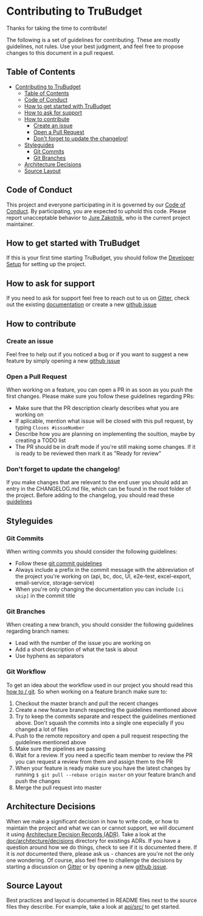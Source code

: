 # Contributing to TruBudget

Thanks for taking the time to contribute!

The following is a set of guidelines for contributing. These are mostly
guidelines, not rules. Use your best judgment, and feel free to propose changes
to this document in a pull request.

## Table of Contents

- [Contributing to TruBudget](#contributing)
  - [Table of Contents](#table-of-contents)
  - [Code of Conduct](#code-of-conduct)
  - [How to get started with TruBudget](#how-to-get-started-with-TruBudget)
  - [How to ask for support](#how-to-ask-for-support)
  - [How to contribute](#how-to-contribute)
    - [Create an issue](#create-an-issue)
    - [Open a Pull Request](#open-a-pull-request)
    - [Don't forget to update the changelog!](#don't-forget-to-update-the-changelog!)
  - [Styleguides](#styleguides)
    - [Git Commits](#git-commits)
    - [Git Branches](#git-branches)
  - [Architecture Decisions](#architecture-decisions)
  - [Source Layout](#source-layout)

## Code of Conduct

This project and everyone participating in it is governed by our [Code of Conduct]. By
participating, you are expected to uphold this code. Please report unacceptable
behavior to [Jure Zakotnik], who is the current project maintainer.

## How to get started with TruBudget

If this is your first time starting TruBudget, you should follow the [Developer Setup] for setting up the project.

## How to ask for support

If you need to ask for support feel free to reach out to us on
[Gitter], check out the existing [documentation] or create a new [github issue]

## How to contribute

### Create an issue

Feel free to help out if you noticed a bug or if you want to suggest a new feature by simply opening a new [github issue]

### Open a Pull Request

When working on a feature, you can open a PR in as soon as you push the first changes. Please make sure you follow these guidelines regarding PRs:

- Make sure that the PR description clearly describes what you are working on
- If aplicable, mention what issue will be closed with this pull request, by typing `Closes #issueNumber`
- Describe how you are planning on implementing the soultion, maybe by creating a TODO list
- The PR should be in draft mode if you're still making some changes. If it is ready to be reviewed then mark it as "Ready for review"

### Don't forget to update the changelog!

If you make changes that are relevant to the end user you should add an entry in the CHANGELOG.md file, which can be found in the root folder of the project. Before adding to the changelog, you should read these [guidelines]

## Styleguides

### Git Commits

When writing commits you should consider the following guidelines:

- Follow these [git commit guidelines]
- Always include a prefix in the commit message with the abbreviation of the project you're working on (api, bc, doc, UI, e2e-test, excel-export, email-service, storage-service)
- When you're only changing the documentation you can include `[ci skip]` in the commit title

### Git Branches

When creating a new branch, you should consider the following guidelines regarding branch names:

- Lead with the number of the issue you are working on
- Add a short description of what the task is about
- Use hyphens as separators

### Git Workflow

To get an idea about the workflow used in our project you should read this [how to / git].
So when working on a feature branch make sure to:

1. Checkout the master branch and pull the recent changes
2. Create a new feature branch respecting the guidelines mentioned above
3. Try to keep the commits separate and respect the guidelines mentioned above. Don't squash the commits into a single one especially if you changed a lot of files
4. Push to the remote repository and open a pull request respecting the guidelines mentioned above
5. Make sure the pipelines are passing
6. Wait for a review. If you need a specific team member to review the PR you can request a review from them and assign them to the PR
7. When your feature is ready make sure you have the latest changes by running `$ git pull --rebase origin master` on your feature branch and push the changes
8. Merge the pull request into master

## Architecture Decisions

When we make a significant decision in how to write code, or how to maintain the
project and what we can or cannot support, we will document it using [Architecture
Decision Records (ADR)]. Take a look at the [doc/architecture/decisions] directory for
existings ADRs. If you have a question around how we do things, check to see if it is
documented there. If it is _not_ documented there, please ask us - chances are you're
not the only one wondering. Of course, also feel free to challenge the decisions by
starting a discussion on [Gitter] or by opening a new [github issue].

## Source Layout

Best practices and layout is documented in README files next to the source files they
describe. For example, take a look at [api/src/](api/src/) to get started.

[github issue]: https://github.com/openkfw/TruBudget/issues
[code of conduct]: CODE_OF_CONDUCT.md
[jure zakotnik]: https://github.com/jzakotnik
[gitter]: https://gitter.im/Tru-Community/community
[architecture decision records (adr)]: http://thinkrelevance.com/blog/2011/11/15/documenting-architecture-decisions
[doc/architecture/decisions]: doc/architecture/decisions/
[developer setup]: https://github.com/openkfw/TruBudget/blob/master/doc/installation/Developer-Setup.md#developer-setup/
[guidelines]: https://keepachangelog.com/en/1.0.0/
[git commit guidelines]: https://chris.beams.io/posts/git-commit/
[open a pull request]: https://github.com/openkfw/TruBudget/pulls
[how to / git]: https://gist.github.com/robertpataki/1b70e22d14ef92e1be1338314809b46e
[documentation]: https://github.com/openkfw/TruBudget/tree/master/doc
